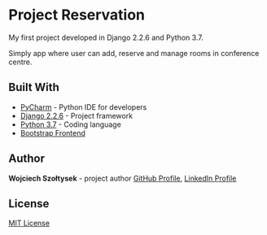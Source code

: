 # Project Reservation

My first project developed in Django 2.2.6 and Python 3.7.

Simply app where user can add, reserve and manage rooms in conference centre.

## Built With

* [PyCharm](https://www.jetbrains.com/pycharm/) - Python IDE for developers
* [Django 2.2.6](https://www.djangoproject.com//) -  Project framework
* [Python 3.7](https://www.python.org/) - Coding language
* [Bootstrap Frontend](https://startbootstrap.com/)
## Author

**Wojciech Szołtysek** - project author 
[GitHub Profile](https://github.com/wszoltysek/), [LinkedIn Profile](https://www.linkedin.com/in/wszoltysek/)

## License

[MIT License](https://choosealicense.com/licenses/mit/)
